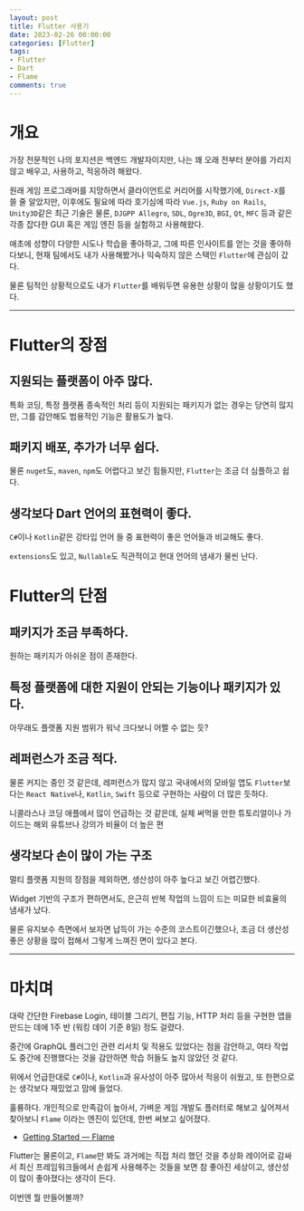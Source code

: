 ```yaml
---
layout: post
title: Flutter 사용기
date: 2023-02-26 00:00:00
categories: [Flutter]
tags: 
- Flutter
- Dart
- Flame
comments: true
---
```


# 개요

가장 전문적인 나의 포지션은 백엔드 개발자이지만, 나는 꽤 오래 전부터 분야를 가리지 않고 배우고, 사용하고, 적응하려 해왔다.

원래 게임 프로그래머를 지망하면서 클라이언트로 커리어를 시작했기에, `Direct-X`를 쓸 줄 알았지만, 이후에도 필요에 따라 호기심에 따라 `Vue.js`, `Ruby on Rails`, `Unity3D`같은 최근 기술은 물론, `DJGPP Allegro`, `SDL`, `Ogre3D`, `BGI`, `Qt`, `MFC` 등과 같은 각종 잡다한 GUI 혹은 게임 엔진 등을 실험하고 사용해왔다.

애초에 성향이 다양한 시도나 학습을 좋아하고, 그에 따른 인사이트를 얻는 것을 좋아하다보니, 현재 팀에서도 내가 사용해봤거나 익숙하지 않은 스택인 `Flutter`에 관심이 갔다.

물론 팀적인 상황적으로도 내가 `Flutter`를 배워두면 유용한 상황이 많을 상황이기도 했다.

---

# Flutter의 장점

## 지원되는 플랫폼이 아주 많다.

특화 코딩, 특정 플랫폼 종속적인 처리 등이 지원되는 패키지가 없는 경우는 당연히 많지만, 그를 감안해도 범용적인 기능은 활용도가 높다.

## 패키지 배포, 추가가 너무 쉽다.

물론 `nuget`도, `maven`, `npm`도 어렵다고 보긴 힘들지만, `Flutter`는 조금 더 심플하고 쉽다.

## 생각보다 Dart 언어의 표현력이 좋다.

`C#`이나 `Kotlin`같은 강타입 언어 들 중 표현력이 좋은 언어들과 비교해도 좋다.

`extensions`도 있고, `Nullable`도 직관적이고 현대 언어의 냄새가 물씬 난다.

# Flutter의 단점

## 패키지가 조금 부족하다.

원하는 패키지가 아쉬운 점이 존재한다.

## 특정 플랫폼에 대한 지원이 안되는 기능이나 패키지가 있다.

아무래도 플랫폼 지원 범위가 워낙 크다보니 어쩔 수 없는 듯?

## 레퍼런스가 조금 적다.

물론 커지는 중인 것 같은데, 레퍼런스가 많지 않고 국내에서의 모바일 앱도 `Flutter`보다는 `React Native`나, `Kotlin`, `Swift` 등으로 구현하는 사람이 더 많은 듯하다.

니콜라스나 코딩 애플에서 많이 언급하는 것 같은데, 실제 써먹을 만한 튜토리얼이나 가이드는 해외 유튜브나 강의가 비율이 더 높은 편

## 생각보다 손이 많이 가는 구조

멀티 플랫폼 지원의 장점을 제외하면, 생산성이 아주 높다고 보긴 어렵긴했다.

Widget 기반의 구조가 편하면서도, 은근히 반복 작업의 느낌이 드는 미묘한 비효율의 냄새가 났다.

물론 유지보수 측면에서 보자면 납득이 가는 수준의 코스트이긴했으나, 조금 더 생산성 좋은 상황을 많이 접해서 그렇게 느껴진 면이 있다고 본다.

---

# 마치며

대략 간단한 Firebase Login, 테이블 그리기, 편집 기능, HTTP 처리 등을 구현한 앱을 만드는 데에 1주 반 (워킹 데이 기준 8일) 정도 걸렸다.

중간에 GraphQL 플러그인 관련 리서치 및 적용도 있었다는 점을 감안하고, 여타 작업도 중간에 진행했다는 것을 감안하면 학습 허들도 높지 않았던 것 같다.

위에서 언급한대로 `C#`이나, `Kotlin`과 유사성이 아주 많아서 적응이 쉬웠고, 또 한편으로는 생각보다 재밌었고 맘에 들었다.

훌륭하다. 개인적으로 만족감이 높아서, 가벼운 게임 개발도 플러터로 해보고 싶어져서 찾아보니 `Flame` 이라는 엔진이 있던데, 한번 써보고 싶어졌다.

- [Getting Started — Flame](https://docs.flame-engine.org/1.6.0/)

Flutter는 물론이고, `Flame`만 봐도 과거에는 직접 처리 했던 것을 추상화 레이어로 감싸서 최신 프레임워크들에서 손쉽게 사용해주는 것들을 보면 참 좋아진 세상이고, 생산성이 많이 좋아졌다는 생각이 든다.

이번엔 뭘 만들어볼까?